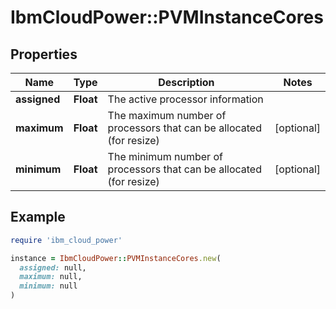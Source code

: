 # IbmCloudPower::PVMInstanceCores

## Properties

| Name | Type | Description | Notes |
| ---- | ---- | ----------- | ----- |
| **assigned** | **Float** | The active processor information |  |
| **maximum** | **Float** | The maximum number of processors that can be allocated (for resize) | [optional] |
| **minimum** | **Float** | The minimum number of processors that can be allocated (for resize) | [optional] |

## Example

```ruby
require 'ibm_cloud_power'

instance = IbmCloudPower::PVMInstanceCores.new(
  assigned: null,
  maximum: null,
  minimum: null
)
```

